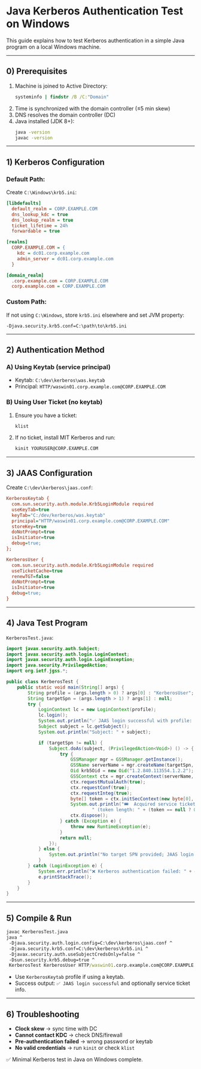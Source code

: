 # Java Kerberos Authentication Test on Windows

This guide explains how to test Kerberos authentication in a simple Java program on a local Windows machine.

---

## 0) Prerequisites
1. Machine is joined to Active Directory:
   ```cmd
   systeminfo | findstr /B /C:"Domain"
   ```
2. Time is synchronized with the domain controller (≤5 min skew)
3. DNS resolves the domain controller (DC)
4. Java installed (JDK 8+):
   ```cmd
   java -version
   javac -version
   ```

---

## 1) Kerberos Configuration
### Default Path:
Create `C:\Windows\krb5.ini`:
```ini
[libdefaults]
  default_realm = CORP.EXAMPLE.COM
  dns_lookup_kdc = true
  dns_lookup_realm = true
  ticket_lifetime = 24h
  forwardable = true

[realms]
  CORP.EXAMPLE.COM = {
    kdc = dc01.corp.example.com
    admin_server = dc01.corp.example.com
  }

[domain_realm]
  .corp.example.com = CORP.EXAMPLE.COM
  corp.example.com = CORP.EXAMPLE.COM
```

### Custom Path:
If not using `C:\Windows`, store `krb5.ini` elsewhere and set JVM property:
```
-Djava.security.krb5.conf=C:\path\to\krb5.ini
```

---

## 2) Authentication Method
### A) Using Keytab (service principal)
- Keytab: `C:\dev\kerberos\was.keytab`
- Principal: `HTTP/waswin01.corp.example.com@CORP.EXAMPLE.COM`

### B) Using User Ticket (no keytab)
1. Ensure you have a ticket:
   ```cmd
   klist
   ```
2. If no ticket, install MIT Kerberos and run:
   ```cmd
   kinit YOURUSER@CORP.EXAMPLE.COM
   ```

---

## 3) JAAS Configuration
Create `C:\dev\kerberos\jaas.conf`:
```ini
KerberosKeytab {
  com.sun.security.auth.module.Krb5LoginModule required
  useKeyTab=true
  keyTab="C:/dev/kerberos/was.keytab"
  principal="HTTP/waswin01.corp.example.com@CORP.EXAMPLE.COM"
  storeKey=true
  doNotPrompt=true
  isInitiator=true
  debug=true;
};

KerberosUser {
  com.sun.security.auth.module.Krb5LoginModule required
  useTicketCache=true
  renewTGT=false
  doNotPrompt=true
  isInitiator=true
  debug=true;
}
```

---

## 4) Java Test Program
`KerberosTest.java`:
```java
import javax.security.auth.Subject;
import javax.security.auth.login.LoginContext;
import javax.security.auth.login.LoginException;
import java.security.PrivilegedAction;
import org.ietf.jgss.*;

public class KerberosTest {
    public static void main(String[] args) {
        String profile = (args.length > 0) ? args[0] : "KerberosUser";
        String targetSpn = (args.length > 1) ? args[1] : null;
        try {
            LoginContext lc = new LoginContext(profile);
            lc.login();
            System.out.println("✅ JAAS login successful with profile: " + profile);
            Subject subject = lc.getSubject();
            System.out.println("Subject: " + subject);

            if (targetSpn != null) {
                Subject.doAs(subject, (PrivilegedAction<Void>) () -> {
                    try {
                        GSSManager mgr = GSSManager.getInstance();
                        GSSName serverName = mgr.createName(targetSpn, GSSName.NT_HOSTBASED_SERVICE);
                        Oid krb5Oid = new Oid("1.2.840.113554.1.2.2");
                        GSSContext ctx = mgr.createContext(serverName, krb5Oid, null, GSSContext.DEFAULT_LIFETIME);
                        ctx.requestMutualAuth(true);
                        ctx.requestConf(true);
                        ctx.requestInteg(true);
                        byte[] token = ctx.initSecContext(new byte[0], 0, 0);
                        System.out.println("🎟  Acquired service ticket for: " + targetSpn +
                                " (token length: " + (token == null ? 0 : token.length) + ")");
                        ctx.dispose();
                    } catch (Exception e) {
                        throw new RuntimeException(e);
                    }
                    return null;
                });
            } else {
                System.out.println("No target SPN provided; JAAS login only.");
            }
        } catch (LoginException e) {
            System.err.println("❌ Kerberos authentication failed: " + e.getMessage());
            e.printStackTrace();
        }
    }
}
```

---

## 5) Compile & Run
```cmd
javac KerberosTest.java
java ^
 -Djava.security.auth.login.config=C:\dev\kerberos\jaas.conf ^
 -Djava.security.krb5.conf=C:\dev\kerberos\krb5.ini ^
 -Djavax.security.auth.useSubjectCredsOnly=false ^
 -Dsun.security.krb5.debug=true ^
 KerberosTest KerberosUser HTTP/waswin01.corp.example.com@CORP.EXAMPLE.COM
```

- Use `KerberosKeytab` profile if using a keytab.  
- Success output: `✅ JAAS login successful` and optionally service ticket info.

---

## 6) Troubleshooting
- **Clock skew** → sync time with DC
- **Cannot contact KDC** → check DNS/firewall
- **Pre-authentication failed** → wrong password or keytab
- **No valid credentials** → run `kinit` or check `klist`

✅ Minimal Kerberos test in Java on Windows complete.

